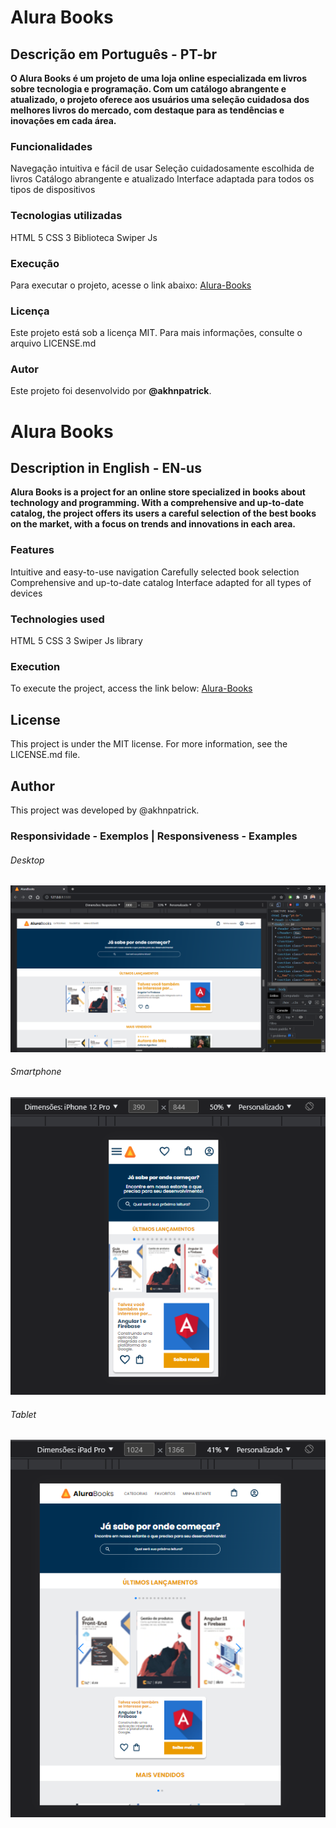 # Alura Books
## Descrição em Português - PT-br
**O Alura Books é um projeto de uma loja online especializada em livros sobre tecnologia e programação. Com um catálogo abrangente e atualizado, o projeto oferece aos usuários uma seleção cuidadosa dos melhores livros do mercado, com destaque para as tendências e inovações em cada área.**

### Funcionalidades
Navegação intuitiva e fácil de usar
Seleção cuidadosamente escolhida de livros
Catálogo abrangente e atualizado
Interface adaptada para todos os tipos de dispositivos

### Tecnologias utilizadas
HTML 5
CSS 3
Biblioteca Swiper Js

### Execução
Para executar o projeto, acesse o link abaixo:
[Alura-Books]()

### Licença
Este projeto está sob a licença MIT. Para mais informações, consulte o arquivo LICENSE.md

### Autor
Este projeto foi desenvolvido por **__@akhnpatrick__**.




# Alura Books
## Description in English - EN-us
**Alura Books is a project for an online store specialized in books about technology and programming. With a comprehensive and up-to-date catalog, the project offers its users a careful selection of the best books on the market, with a focus on trends and innovations in each area.**

### Features
Intuitive and easy-to-use navigation
Carefully selected book selection
Comprehensive and up-to-date catalog
Interface adapted for all types of devices

### Technologies used
HTML 5
CSS 3
Swiper Js library

### Execution
To execute the project, access the link below:
[Alura-Books]()

## License
This project is under the MIT license. For more information, see the LICENSE.md file.

## Author
This project was developed by @akhnpatrick.



### Responsividade - Exemplos | Responsiveness - Examples
###### Desktop
![Projeto_Alura-Books-Desktop](https://github.com/akhnpatrick/alura-books/blob/main/img/alurabooks-desktop.png)
###### Smartphone
![Projeto_Alura-Books-Celular](https://github.com/akhnpatrick/alura-books/blob/main/img/alurabooks-celular.png)
###### Tablet
![Projeto_Alura-Books-Tablet](https://github.com/akhnpatrick/alura-books/blob/main/img/alurabooks-tablet.png)
